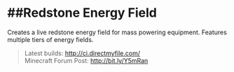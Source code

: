 ##Redstone Energy Field
=====================

Creates a live redstone energy field for mass powering equipment. Features multiple tiers of energy fields.

> Latest builds: http://ci.directmyfile.com/<br>
Minecraft Forum Post: http://bit.ly/Y5mRan
